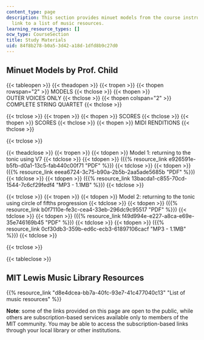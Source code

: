 ```yaml
---
content_type: page
description: This section provides minuet models from the course instructor and a
  link to a list of music resources.
learning_resource_types: []
ocw_type: CourseSection
title: Study Materials
uid: 84f8b278-b0a5-3d42-a18d-1dfd8b9c27d0
---
```


Minuet Models by Prof. Child
----------------------------

{{< tableopen >}}
{{< theadopen >}}
{{< tropen >}}
{{< thopen rowspan="2" >}}
MODELS
{{< thclose >}}
{{< thopen >}}
OUTER VOICES ONLY
{{< thclose >}}
{{< thopen colspan="2" >}}
COMPLETE STRING QUARTET
{{< thclose >}}

{{< trclose >}}
{{< tropen >}}
{{< thopen >}}
SCORES
{{< thclose >}}
{{< thopen >}}
SCORES
{{< thclose >}}
{{< thopen >}}
MIDI RENDITIONS
{{< thclose >}}

{{< trclose >}}

{{< theadclose >}}
{{< tropen >}}
{{< tdopen >}}
Model 1: returning to the tonic using V7
{{< tdclose >}}
{{< tdopen >}}
({{% resource_link e926591e-b5fb-d0a1-13c5-fab440c00f71 "PDF" %}})
{{< tdclose >}}
{{< tdopen >}}
({{% resource_link eeea6724-3c75-b90a-2b5b-2aa5ade5685b "PDF" %}})
{{< tdclose >}}
{{< tdopen >}}
({{% resource_link 13bacda1-c855-70cd-1544-7c6cf29fedf4 "MP3 - 1.1MB" %}})
{{< tdclose >}}

{{< trclose >}}
{{< tropen >}}
{{< tdopen >}}
Model 2: returning to the tonic using circle of fifths progression
{{< tdclose >}}
{{< tdopen >}}
({{% resource_link b0f7110e-fe3c-cea4-33eb-296dc9c95517 "PDF" %}})
{{< tdclose >}}
{{< tdopen >}}
({{% resource_link f49d994e-e227-a8ca-e69e-35e746169b45 "PDF" %}})
{{< tdclose >}}
{{< tdopen >}}
({{% resource_link 0cf30db3-359b-ed6c-ecb3-61897106cacf "MP3 - 1.1MB" %}})
{{< tdclose >}}

{{< trclose >}}

{{< tableclose >}}

MIT Lewis Music Library Resources
---------------------------------

{{% resource_link "d8e4dcea-bb7a-40fc-93e7-41c477040c13" "List of music resources" %}}

**Note**: some of the links provided on this page are open to the public, while others are subscription-based services available only to members of the MIT community. You may be able to access the subscription-based links through your local library or other institutions.